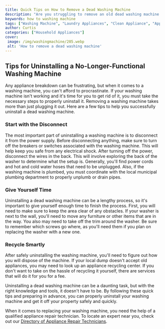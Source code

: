 ```yaml
---
title: Quick Tips on How to Remove a Dead Washing Machine
description: "Are you struggling to remove an old dead washing machine Get quick tips that will make the process easier and fast in this blog post"
keywords: how to washing machine
tags: ["Washing Machine", "Laundry Appliances", "Clean Appliance", "Appliance Guide"]
author: Curtis
categories: ["Household Appliances"]
cover: 
 image: /img/washingmachine/205.webp
 alt: 'How to remove a dead washing machine'
---
```

## Tips for Uninstalling a No-Longer-Functional Washing Machine
Any appliance breakdown can be frustrating, but when it comes to a washing machine, you can't afford to procrastinate. If your washing machine isn't working and it's time for you to get rid of it, you must take the necessary steps to properly uninstall it. Removing a washing machine takes more than just plugging it out. Here are a few tips to help you successfully uninstall a dead washing machine.

### Start with the Disconnect
The most important part of uninstalling a washing machine is to disconnect it from the power supply. Before disconnecting anything, make sure to turn off the breakers or switches associated with the washing machine. This will help keep you safe from any electrical shock. After turning off the power, disconnect the wires in the back. This will involve exploring the back of the washer to determine what the setup is. Generally, you'll find power cords and hot and cold water hoses that need to be unplugged. Also, if the washing machine is plumbed, you must coordinate with the local municipal plumbing department to properly unplumb or drain pipes.

### Give Yourself Time
Uninstalling a dead washing machine can be a lengthy process, so it's important to give yourself enough time to finish the process. First, you will need to make sure to keep the area clear of any obstacles. If your washer is next to the wall, you'll need to move any furniture or other items that are in the way. You also may need to take off the trim around the washer. Be sure to remember which screws go where, as you'll need them if you plan on replacing the washer with a new one.

### Recycle Smartly 
After safely uninstalling the washing machine, you'll need to figure out how you will dispose of the machine. If your local dump doesn't accept old appliances, you may need to look up an appliance recycling center. If you don't want to take on the hassle of recycling it yourself, there are services that will do it for you for a fee.

Uninstalling a dead washing machine can be a daunting task, but with the right knowledge and tools, it doesn't have to be. By following these quick tips and preparing in advance, you can properly uninstall your washing machine and get it off your property safely and quickly. 

When it comes to replacing your washing machine, you need the help of a qualified appliance repair technician. To locate an expert near you, check out our [Directory of Appliance Repair Technicians](./pages/appliance-repair-technicians).
